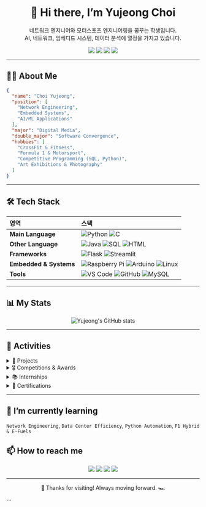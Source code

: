<!-- 프로필 헤더 -->
<div align="center">

# 👋 Hi there, I’m **Yujeong Choi**  
네트워크 엔지니어와 모터스포츠 엔지니어링을 꿈꾸는 학생입니다.  
AI, 네트워크, 임베디드 시스템, 데이터 분석에 열정을 가지고 있습니다.

<!-- 소셜 배지 -->
<p align="center">
  <a href="https://github.com/sallydeveloperr"><img src="https://img.shields.io/github/followers/sallydeveloperr?label=Follow&style=social"></a>
  <a href="https://www.linkedin.com/in/yujeongchoi"><img src="https://img.shields.io/badge/LinkedIn-0077B5?logo=linkedin&logoColor=white"></a>
  <a href="https://sallychoe.com"><img src="https://img.shields.io/badge/Blog-21759B?logo=wordpress&logoColor=white"></a>
  <a href="mailto:sallychoe@naver.com"><img src="https://img.shields.io/badge/Email-D14836?logo=gmail&logoColor=white"></a>
</p>
</div>

---

## 🧑‍💻 About Me

```json
{
  "name": "Choi Yujeong",
  "position": [
    "Network Engineering",
    "Embedded Systems",
    "AI/ML Applications"
  ],
  "major": "Digital Media",
  "double_major": "Software Convergence",
  "hobbies": [
    "CrossFit & Fitness",
    "Formula 1 & Motorsport",
    "Competitive Programming (SQL, Python)",
    "Art Exhibitions & Photography"
  ]
}
````

---

## 🛠️ Tech Stack

| 영역                     | 스택                                                                                                                                                                                                                                                                                                                                       |
| :--------------------- | :--------------------------------------------------------------------------------------------------------------------------------------------------------------------------------------------------------------------------------------------------------------------------------------------------------------------------------------- |
| **Main Language**      | ![Python](https://img.shields.io/badge/Python-3776AB?style=for-the-badge\&logo=python\&logoColor=white) ![C](https://img.shields.io/badge/C-A8B9CC?style=for-the-badge\&logo=c\&logoColor=white)                                                                                                                                         |
| **Other Language**     | ![Java](https://img.shields.io/badge/Java-007396?style=for-the-badge\&logo=openjdk\&logoColor=white) ![SQL](https://img.shields.io/badge/SQL-4479A1?style=for-the-badge\&logo=sqlite\&logoColor=white) ![HTML](https://img.shields.io/badge/HTML-E34F26?style=for-the-badge\&logo=html5\&logoColor=white)                                |
| **Frameworks**         | ![Flask](https://img.shields.io/badge/Flask-000000?style=for-the-badge\&logo=flask\&logoColor=white) ![Streamlit](https://img.shields.io/badge/Streamlit-FF4B4B?style=for-the-badge\&logo=streamlit\&logoColor=white)                                                                                                                    |
| **Embedded & Systems** | ![Raspberry Pi](https://img.shields.io/badge/Raspberry_Pi-C51A4A?style=for-the-badge\&logo=raspberrypi\&logoColor=white) ![Arduino](https://img.shields.io/badge/Arduino-00979D?style=for-the-badge\&logo=arduino\&logoColor=white) ![Linux](https://img.shields.io/badge/Linux-FCC624?style=for-the-badge\&logo=linux\&logoColor=black) |
| **Tools**              | ![VS Code](https://img.shields.io/badge/VSCode-007ACC?style=for-the-badge\&logo=visualstudiocode\&logoColor=white) ![GitHub](https://img.shields.io/badge/GitHub-181717?style=for-the-badge\&logo=github\&logoColor=white) ![MySQL](https://img.shields.io/badge/MySQL-4479A1?style=for-the-badge\&logo=mysql\&logoColor=white)          |

---

## 📊 My Stats

<div align="center">

![Yujeong's GitHub stats](https://github-readme-stats.vercel.app/api?username=sallydeveloperr\&show_icons=true\&theme=dracula)

</div>

---

## 🏅 Activities

<details>
  <summary>📂 Projects</summary>

|   기간  | 프로젝트                                              | 설명                                                                                             | 링크                                                              |
| :---: | :------------------------------------------------ | :--------------------------------------------------------------------------------------------- | :-------------------------------------------------------------- |
|  2023 | **Programming GURU1 해커톤 (팀장)**                    | HTML·Python 기반 문제 해결, 보고서 작성, 팀 운영 경험                                                          | -                                                               |
|  2024 | **광명시 청소년 IT 멘토링**                                | 중학생 대상 HTML·Scratch 기초 코딩 교육 및 진로 멘토링                                                          | -                                                               |
|  2024 | **Corning AI Challenge (한양대 X Corning)**          | 키워드 기반 AI 뉴스 추천 시스템 설계·구현                                                                      | -                                                               |
| 2024~ | **Barom Comprehensive Design Project (디지털 가디언즈)** | 불법 패스트무비 저작권 보호 캠페인 (카드뉴스, 캠페인, 딥페이크 탐지 서비스 시연)                                                | -                                                               |
|  2025 | **SKN 20기 – 1차 프로젝트 (Bikini City)**               | MOLIT 자동차 등록 현황 데이터 + 현대·기아 FAQ 크롤링을 활용한 고객지원 FAQ 개선 연구 <br> 데이터 전처리, Streamlit UI, DB 구축, 시각화 | [Repo](https://github.com/SKN20-1ST-2TEAM/Car_Registration_FAQ) |
|  2025 | **Sally’s Network Blog**                          | 네트워크·SQL·리눅스 기술 블로그 운영 (WordPress)                                                             | [sallychoe.com](https://sallychoe.com)                          |

</details>

<details>
  <summary>🎖️ Competitions & Awards</summary>

|  연도  | 대회/프로그램                           | 성과                                                |   |
| :--: | :-------------------------------- | :------------------------------------------------ | - |
| 2024 | **LG Aimers 6기**                  | 머신러닝/딥러닝 기반 AI 모델 개발, 상위권 성적                      | - |
| 2024 | **SK Networks AI Bootcamp**       | Python·SQL·ML 프로젝트 수행                             | - |
| 2025 | **CMI AI Innovation Competition** | 팀 "Go CMI Go Korea Go AI" – 뉴스 크롤링·블로그 자동화 시스템 개발 | - |

</details>

<details>
  <summary>📚 Internships</summary>

|      연도      | 기관                 | 역할                                          |   |
| :----------: | :----------------- | :------------------------------------------ | - |
| 2024-2025 겨울 | **iShield (아이쉴드)** | 현장실습 인턴, 보안·AI 탐지 서비스 지원, SQL/Python 데이터 분석 | - |
|   2025 1학기   | **iShield (아이쉴드)** | 장기 인턴십, 프론트엔드 및 네트워크 솔루션 경험                 | - |

</details>

<details>
  <summary>📜 Certifications</summary>

* ITQ (정보기술자격)
* GTQ (그래픽기술자격)
* ADsP (데이터분석 준전문가)
* SQLD (SQL 개발자)
* 리눅스마스터 2급
* 네트워크관리사 2급
* (준비 중) 정보처리기사

</details>

---

## 🌱 I’m currently learning

`Network Engineering`, `Data Center Efficiency`, `Python Automation`, `F1 Hybrid & E-Fuels`

## 📫 How to reach me

<p align="center">
  <a href="https://github.com/sallydeveloperr"><img src="https://img.shields.io/github/followers/sallydeveloperr?label=Follow&style=social"></a>
  <a href="https://www.linkedin.com/in/yujeongchoi"><img src="https://img.shields.io/badge/LinkedIn-0077B5?logo=linkedin&logoColor=white"></a>
  <a href="https://sallychoe.com"><img src="https://img.shields.io/badge/Blog-21759B?logo=wordpress&logoColor=white"></a>
  <a href="mailto:sallychoe@naver.com"><img src="https://img.shields.io/badge/Email-D14836?logo=gmail&logoColor=white"></a>
</p>

---

<p align="center">
  🚀 Thanks for visiting! Always moving forward. 🏎️
</p>
```

